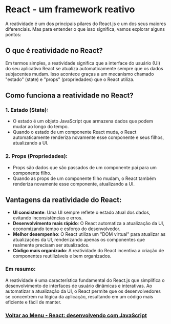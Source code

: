 # React - um framework reativo

A reatividade é um dos principais pilares do React.js e um dos seus maiores diferenciais. Mas para entender o que isso significa, vamos explorar alguns pontos:

## O que é reatividade no React?

Em termos simples, a reatividade significa que a interface do usuário (UI) do seu aplicativo React se atualiza automaticamente sempre que os dados subjacentes mudam. Isso acontece graças a um mecanismo chamado "estado" (state) e "props" (propriedades) que o React utiliza.

## Como funciona a reatividade no React?

### 1. Estado (State):

- O estado é um objeto JavaScript que armazena dados que podem mudar ao longo do tempo.
- Quando o estado de um componente React muda, o React automaticamente renderiza novamente esse componente e seus filhos, atualizando a UI.

### 2. Props (Propriedades):

- Props são dados que são passados ​​de um componente pai para um componente filho.
- Quando as props de um componente filho mudam, o React também renderiza novamente esse componente, atualizando a UI.

## Vantagens da reatividade do React:

- **UI consistente**: Uma UI sempre reflete o estado atual dos dados, evitando inconsistências e erros.
- **Desenvolvimento mais rápido**: O React automatiza a atualização da UI, economizando tempo e esforço do desenvolvedor.
- **Melhor desempenho**: O React utiliza um "DOM virtual" para atualizar as atualizações da UI, renderizando apenas os componentes que realmente precisam ser atualizados.
- **Código mais organizado**: A reatividade do React incentiva a criação de componentes reutilizáveis ​​e bem organizados.

### Em resumo:

A reatividade é uma característica fundamental do React.js que simplifica o desenvolvimento de interfaces de usuário dinâmicas e interativas. Ao automatizar a atualização da UI, o React permite que os desenvolvedores se concentrem na lógica da aplicação, resultando em um código mais eficiente e fácil de manter.

### [Voltar ao Menu - React: desenvolvendo com JavaScript](../menu.md)
